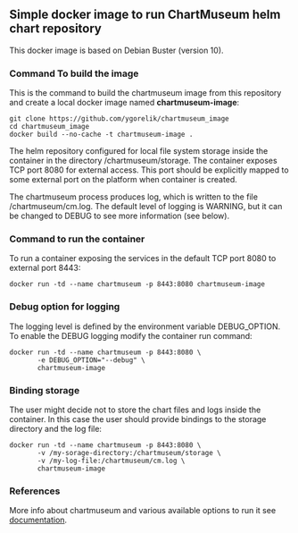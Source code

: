 ## Simple docker image to run ChartMuseum helm chart repository

This docker image is based on Debian Buster (version 10).

### Command To build the image 

This is the command to build the chartmuseum image from this repository and create a local docker image named
**chartmuseum-image**:
```commandline
git clone https://github.com/ygorelik/chartmuseum_image
cd chartmuseum_image
docker build --no-cache -t chartmuseum-image .
```

The helm repository configured for local file system storage inside the container in the directory
/chartmuseum/storage.
The container exposes TCP port 8080 for external access.
This port should be explicitly mapped to some external port on the platform when container is created.

The chartmuseum process produces log, which is written to the file /chartmuseum/cm.log. The default level of
logging is WARNING, but it can be changed to DEBUG to see more information (see below).

### Command to run the container

To run a container exposing the services in the default TCP port 8080 to external port 8443:
```commandline
docker run -td --name chartmuseum -p 8443:8080 chartmuseum-image
```

### Debug option for logging

The logging level is defined by the environment variable DEBUG_OPTION. To enable the DEBUG logging modify the 
container run command:
```commandline
docker run -td --name chartmuseum -p 8443:8080 \
       -e DEBUG_OPTION="--debug" \
       chartmuseum-image
```

### Binding storage

The user might decide not to store the chart files and logs inside the container.
In this case the user should provide bindings to the storage directory and the log file:
```commandline
docker run -td --name chartmuseum -p 8443:8080 \
       -v /my-sorage-directory:/chartmuseum/storage \
       -v /my-log-file:/chartmuseum/cm.log \
       chartmuseum-image
```

### References

More info about chartmuseum and various available options to run it see
[documentation](https://github.com/helm/chartmuseum#readme).